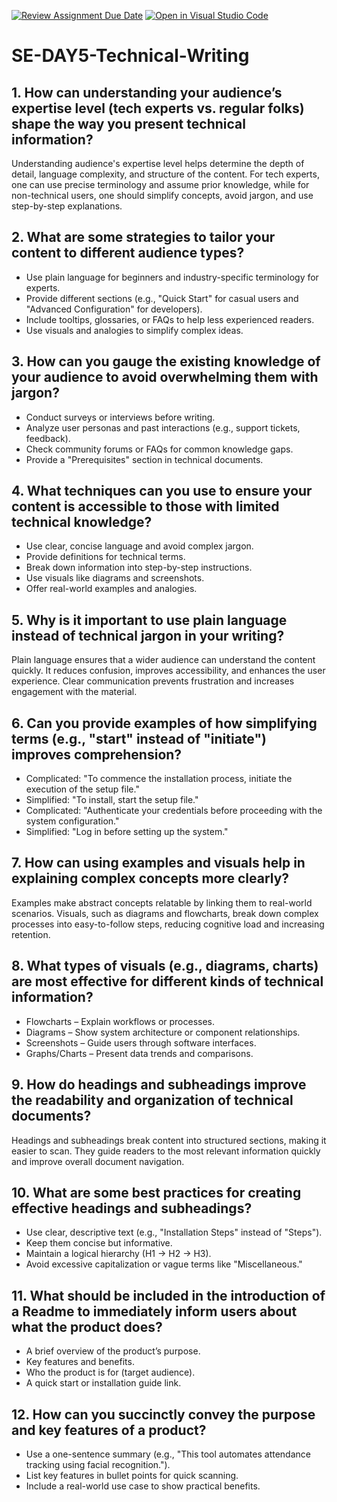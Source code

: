 [![Review Assignment Due Date](https://classroom.github.com/assets/deadline-readme-button-22041afd0340ce965d47ae6ef1cefeee28c7c493a6346c4f15d667ab976d596c.svg)](https://classroom.github.com/a/zsAR-pyY)
[![Open in Visual Studio Code](https://classroom.github.com/assets/open-in-vscode-2e0aaae1b6195c2367325f4f02e2d04e9abb55f0b24a779b69b11b9e10269abc.svg)](https://classroom.github.com/online_ide?assignment_repo_id=18482261&assignment_repo_type=AssignmentRepo)
# SE-DAY5-Technical-Writing
## 1. How can understanding your audience’s expertise level (tech experts vs. regular folks) shape the way you present technical information?
Understanding audience's expertise level helps determine the depth of detail, language complexity, and structure of the content. For tech experts, one can use precise terminology and assume prior knowledge, while for non-technical users, one should simplify concepts, avoid jargon, and use step-by-step explanations.

## 2. What are some strategies to tailor your content to different audience types?
- Use plain language for beginners and industry-specific terminology for experts.
- Provide different sections (e.g., "Quick Start" for casual users and "Advanced Configuration" for developers).
- Include tooltips, glossaries, or FAQs to help less experienced readers.
- Use visuals and analogies to simplify complex ideas.

## 3. How can you gauge the existing knowledge of your audience to avoid overwhelming them with jargon?
- Conduct surveys or interviews before writing.
- Analyze user personas and past interactions (e.g., support tickets, feedback).
- Check community forums or FAQs for common knowledge gaps.
- Provide a "Prerequisites" section in technical documents.

## 4. What techniques can you use to ensure your content is accessible to those with limited technical knowledge?
- Use clear, concise language and avoid complex jargon.
- Provide definitions for technical terms.
- Break down information into step-by-step instructions.
- Use visuals like diagrams and screenshots.
- Offer real-world examples and analogies.

## 5. Why is it important to use plain language instead of technical jargon in your writing?
Plain language ensures that a wider audience can understand the content quickly. It reduces confusion, improves accessibility, and enhances the user experience. Clear communication prevents frustration and increases engagement with the material.

## 6. Can you provide examples of how simplifying terms (e.g., "start" instead of "initiate") improves comprehension?
- Complicated: "To commence the installation process, initiate the execution of the setup file."
- Simplified: "To install, start the setup file."
- Complicated: "Authenticate your credentials before proceeding with the system configuration."
- Simplified: "Log in before setting up the system."

## 7. How can using examples and visuals help in explaining complex concepts more clearly?
Examples make abstract concepts relatable by linking them to real-world scenarios. Visuals, such as diagrams and flowcharts, break down complex processes into easy-to-follow steps, reducing cognitive load and increasing retention.

## 8. What types of visuals (e.g., diagrams, charts) are most effective for different kinds of technical information?
- Flowcharts – Explain workflows or processes.
- Diagrams – Show system architecture or component relationships.
- Screenshots – Guide users through software interfaces.
- Graphs/Charts – Present data trends and comparisons.

## 9. How do headings and subheadings improve the readability and organization of technical documents?
Headings and subheadings break content into structured sections, making it easier to scan. They guide readers to the most relevant information quickly and improve overall document navigation.

## 10. What are some best practices for creating effective headings and subheadings?
- Use clear, descriptive text (e.g., "Installation Steps" instead of "Steps").
- Keep them concise but informative.
- Maintain a logical hierarchy (H1 → H2 → H3).
- Avoid excessive capitalization or vague terms like "Miscellaneous."

## 11. What should be included in the introduction of a Readme to immediately inform users about what the product does?
- A brief overview of the product’s purpose.
- Key features and benefits.
- Who the product is for (target audience).
- A quick start or installation guide link.

## 12. How can you succinctly convey the purpose and key features of a product?
- Use a one-sentence summary (e.g., "This tool automates attendance tracking using facial recognition.").
- List key features in bullet points for quick scanning.
- Include a real-world use case to show practical benefits.